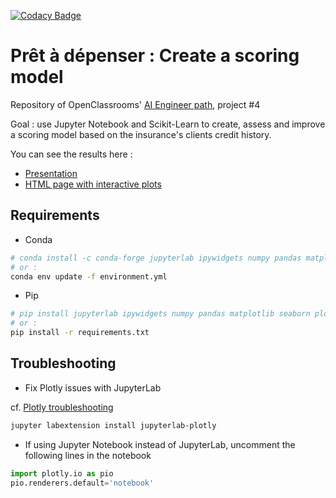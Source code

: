 [![Codacy Badge](https://app.codacy.com/project/badge/Grade/dd4a397e7bfe43a5bcf16ff7e6a2056a)](https://www.codacy.com/gh/fleuryc/oc_ingenieur-ia_P4-Construisez-un-modele-de-scoring/dashboard)

# Prêt à dépenser : Create a scoring model

Repository of OpenClassrooms' [AI Engineer path](https://openclassrooms.com/fr/paths/188-ingenieur-ia), project #4

Goal : use Jupyter Notebook and Scikit-Learn to create, assess and improve a scoring model based on the insurance's clients credit history.

You can see the results here :

- [Presentation]()
- [HTML page with interactive plots]()

## Requirements

- Conda

```bash
# conda install -c conda-forge jupyterlab ipywidgets numpy pandas matplotlib seaborn plotly statsmodels imbalanced-learn scikit-learn scikit-learn-intelex auto-sklearn xgboost lightgbm graphviz python-graphviz lime shap
# or :
conda env update -f environment.yml
```

- Pip

```bash
# pip install jupyterlab ipywidgets numpy pandas matplotlib seaborn plotly statsmodels imbalanced-learn scikit-learn scikit-learn-intelex auto-sklearn xgboost lightgbm graphviz python-graphviz lime shap
# or :
pip install -r requirements.txt
```

## Troubleshooting

- Fix Plotly issues with JupyterLab

cf. [Plotly troubleshooting](https://plotly.com/python/troubleshooting/#jupyterlab-problems)

```bash
jupyter labextension install jupyterlab-plotly
```

- If using Jupyter Notebook instead of JupyterLab, uncomment the following lines in the notebook

```python
import plotly.io as pio
pio.renderers.default='notebook'
```
